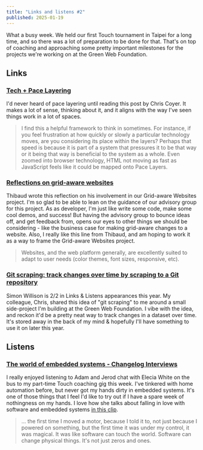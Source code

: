 ```yaml
---
title: "Links and listens #2"
published: 2025-01-19
---
```


What a busy week. We held our first Touch tournament in Taipei for a long time, and so there was a lot of preparation to be done for that. That's on top of coaching and approaching some pretty important milestones for the projects we're working on at the Green Web Foundation.

## Links

### [Tech + Pace Layering](https://chriscoyier.net/2025/01/13/tech-pace-layering/)

I'd never heard of pace layering until reading this post by Chris Coyer. It makes a lot of sense, thinking about it, and it aligns with the way I've seen things work in a lot of spaces.

> I find this a helpful framework to think in sometimes. For instance, if you feel frustration at how quickly or slowly a particular technology moves, are you considering its place within the layers? Perhaps that speed is because it is part of a system that pressures it to be that way or it being that way is beneficial to the system as a whole. Even zoomed into browser technology, HTML not moving as fast as JavaScript feels like it could be mapped onto Pace Layers.

### [Reflections on grid-aware websites](https://thib.me/reflections-on-grid-aware-websites)

Thibaud wrote this reflection on his involvement in our Grid-aware Websites project. I'm so glad to be able to lean on the guidance of our advisory group for this project. As as developer, I'm just like write some code, make some cool demos, and success! But having the advisory group to bounce ideas off, and get feedback from, opens our eyes to other things we should be considering - like the business case for making grid-aware changes to a website. Also, I really like this line from Thibaud, and am hoping to work it as a way to frame the Grid-aware Websites project.

> Websites, and the web platform generally, are excellently suited to adapt to user needs (color themes, font sizes, responsive, etc).

### [Git scraping: track changes over time by scraping to a Git repository](https://simonwillison.net/2020/Oct/9/git-scraping/)

Simon Willison is 2/2 in Links & Listens appearances this year. My colleague, Chris, shared this idea of "git scraping" to me around a small side-project I'm building at the Green Web Foundation. I vibe with the idea, and reckon it'd be a pretty neat way to track changes in a dataset over time. It's stored away in the back of my mind & hopefully I'll have something to use it on later this year.

## Listens

### [The world of embedded systems - Changelog Interviews](https://changelog.com/podcast/624)

I really enjoyed listening to Adam and Jerod chat with Elecia White on the bus to my part-time Touch coaching gig this week. I've tinkered with home automation before, but never got my hands dirty in embedded systems. It's one of those things that I feel I'd like to try out if I have a spare week of nothingness on my hands. I love how she talks about falling in love with software and embedded systems [in this clip](https://share.snipd.com/snip/1f8d0d5b-7c76-4fac-a5cc-cd12473b364b).

> ... the first time I moved a motor, because I told it to, not just because I powered on something, but the first time it was under my control, it was magical. It was like software can touch the world. Software can change physical things. It's not just zeros and ones.
